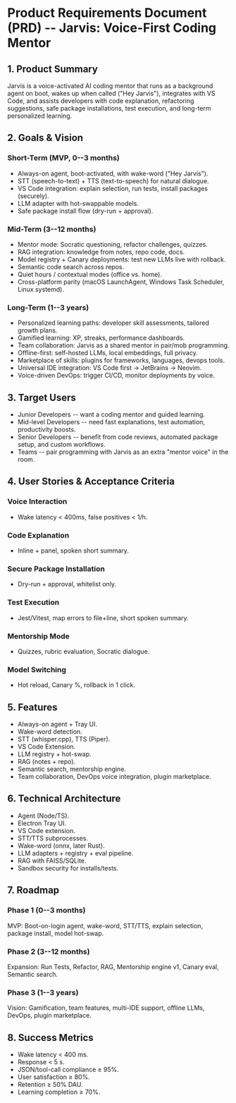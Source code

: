 # Product Requirements Document (PRD) -- Jarvis: Voice-First Coding Mentor

## 1. Product Summary

Jarvis is a voice-activated AI coding mentor that runs as a background
agent on boot, wakes up when called ("Hey Jarvis"), integrates with VS
Code, and assists developers with code explanation, refactoring
suggestions, safe package installations, test execution, and long-term
personalized learning.

## 2. Goals & Vision

### Short-Term (MVP, 0--3 months)

-   Always-on agent, boot-activated, with wake-word ("Hey Jarvis").
-   STT (speech-to-text) + TTS (text-to-speech) for natural dialogue.
-   VS Code integration: explain selection, run tests, install packages
    (securely).
-   LLM adapter with hot-swappable models.
-   Safe package install flow (dry-run + approval).

### Mid-Term (3--12 months)

-   Mentor mode: Socratic questioning, refactor challenges, quizzes.
-   RAG integration: knowledge from notes, repo code, docs.
-   Model registry + Canary deployments: test new LLMs live with
    rollback.
-   Semantic code search across repos.
-   Quiet hours / contextual modes (office vs. home).
-   Cross-platform parity (macOS LaunchAgent, Windows Task Scheduler,
    Linux systemd).

### Long-Term (1--3 years)

-   Personalized learning paths: developer skill assessments, tailored
    growth plans.
-   Gamified learning: XP, streaks, performance dashboards.
-   Team collaboration: Jarvis as a shared mentor in pair/mob
    programming.
-   Offline-first: self-hosted LLMs, local embeddings, full privacy.
-   Marketplace of skills: plugins for frameworks, languages, devops
    tools.
-   Universal IDE integration: VS Code first → JetBrains → Neovim.
-   Voice-driven DevOps: trigger CI/CD, monitor deployments by voice.

## 3. Target Users

-   Junior Developers -- want a coding mentor and guided learning.
-   Mid-level Developers -- need fast explanations, test automation,
    productivity boosts.
-   Senior Developers -- benefit from code reviews, automated package
    setup, and custom workflows.
-   Teams -- pair programming with Jarvis as an extra "mentor voice" in
    the room.

## 4. User Stories & Acceptance Criteria

### Voice Interaction

-   Wake latency \< 400ms, false positives \< 1/h.

### Code Explanation

-   Inline + panel, spoken short summary.

### Secure Package Installation

-   Dry-run + approval, whitelist only.

### Test Execution

-   Jest/Vitest, map errors to file+line, short spoken summary.

### Mentorship Mode

-   Quizzes, rubric evaluation, Socratic dialogue.

### Model Switching

-   Hot reload, Canary %, rollback in 1 click.

## 5. Features

-   Always-on agent + Tray UI.
-   Wake-word detection.
-   STT (whisper.cpp), TTS (Piper).
-   VS Code Extension.
-   LLM registry + hot-swap.
-   RAG (notes + repo).
-   Semantic search, mentorship engine.
-   Team collaboration, DevOps voice integration, plugin marketplace.

## 6. Technical Architecture

-   Agent (Node/TS).
-   Electron Tray UI.
-   VS Code extension.
-   STT/TTS subprocesses.
-   Wake-word (onnx, later Rust).
-   LLM adapters + registry + eval pipeline.
-   RAG with FAISS/SQLite.
-   Sandbox security for installs/tests.

## 7. Roadmap

### Phase 1 (0--3 months)

MVP: Boot-on-login agent, wake-word, STT/TTS, explain selection, package
install, model hot-swap.

### Phase 2 (3--12 months)

Expansion: Run Tests, Refactor, RAG, Mentorship engine v1, Canary eval,
Semantic search.

### Phase 3 (1--3 years)

Vision: Gamification, team features, multi-IDE support, offline LLMs,
DevOps, plugin marketplace.

## 8. Success Metrics

-   Wake latency \< 400 ms.
-   Response \< 5 s.
-   JSON/tool-call compliance ≥ 95%.
-   User satisfaction ≥ 80%.
-   Retention ≥ 50% DAU.
-   Learning completion ≥ 70%.
